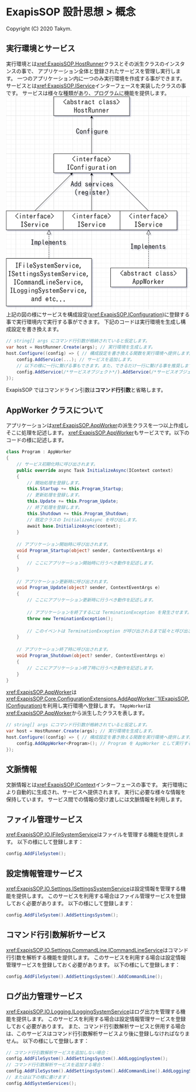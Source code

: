 # ExapisSOP 設計思想 > 概念
Copyright (C) 2020 Takym.

<a id="hostrunner"></a>
## 実行環境とサービス
実行環境とは<xref:ExapisSOP.HostRunner>クラスとその派生クラスのインスタンスの事で、
アプリケーション全体と登録されたサービスを管理し実行します。
一つのアプリケーション内に一つのみ実行環境を作成する事ができます。
サービスとは<xref:ExapisSOP.IService>インターフェースを実装したクラスの事です。
サービスは様々な種類があり、プログラムに機能を提供します。
![The Services and Configuration Model](images/service_and_config_model.png)
上記の図の様にサービスを構成設定(<xref:ExapisSOP.IConfiguration>)に登録する事で実行環境内で実行する事ができます。
下記のコードは実行環境を生成し構成設定を書き換えます。
```csharp
// string[] args にコマンド行引数が格納されていると仮定します。
var host = HostRunner.Create(args); // 実行環境を生成します。
host.Configure((config) => { // 構成設定を書き換える関数を実行環境へ提供します。
	config.AddService(...); // サービスを追加します。
	// 以下の様に一行に繋げる事もできます。また、できるだけ一行に繋げる事を推奨します。
	config.AddService(/*サービスオブジェクト*/).AddService(/*サービスオブジェクト*/).AddService(/*サービスオブジェクト*/);
});
```
ExapisSOP ではコマンドライン引数は**コマンド行引数**と省略します。

<a id="appworker"></a>
## AppWorker クラスについて
アプリケーションは<xref:ExapisSOP.AppWorker>の派生クラスを一つ以上作成しそこに処理を記述します。
<xref:ExapisSOP.AppWorker>もサービスです。以下のコードの様に記述します。
```csharp
class Program : AppWorker
{
	// サービス初期化時に呼び出されます。
	public override async Task InitializeAsync(IContext context)
	{
		// 開始処理を登録します。
		this.Startup += this.Program_Startup;
		// 更新処理を登録します。
		this.Update += this.Program_Update;
		// 終了処理を登録します。
		this.Shutdown += this.Program_Shutdown;
		// 既定クラスの InitializeAsync を呼び出します。
		await base.InitializeAsync(context);
	}

	// アプリケーション開始時に呼び出されます。
	void Program_Startup(object? sender, ContextEventArgs e)
	{
		// ここにアプリケーション開始時に行うべき動作を記述します。
	}
	
	// アプリケーション更新時に呼び出されます。
	void Program_Update(object? sender, ContextEventArgs e)
	{
		// ここにアプリケーション更新時に行うべき動作を記述します。

		// アプリケーションを終了するには TerminationException を発生させます。
		throw new TerminationException();

		// このイベントは TerminationException が呼び出されるまで延々と呼び出され続けます。
	}
	
	// アプリケーション終了時に呼び出されます。
	void Program_Shutdown(object? sender, ContextEventArgs e)
	{
		// ここにアプリケーション終了時に行うべき動作を記述します。
	}
}
```
<xref:ExapisSOP.AppWorker>は<xref:ExapisSOP.Core.ConfigurationExtensions.AddAppWorker``1(ExapisSOP.IConfiguration)>を利用し実行環境へ登録します。
`TAppWorker`は<xref:ExapisSOP.AppWorker>から派生したクラスを表します。
```csharp
// string[] args にコマンド行引数が格納されていると仮定します。
var host = HostRunner.Create(args); // 実行環境を生成します。
host.Configure((config) => { // 構成設定を書き換える関数を実行環境へ提供します。
	config.AddAppWorker<Program>(); // Program を AppWorker として実行する様に登録します。
});
```

<a id="context"></a>
## 文脈情報
文脈情報とは<xref:ExapisSOP.IContext>インターフェースの事です。
実行環境により自動的に生成され、サービスへ提供されます。
実行に必要な様々な情報を保持しています。
サービス間での情報の受け渡しには文脈情報を利用します。

<a id="file_system"></a>
## ファイル管理サービス
<xref:ExapisSOP.IO.IFileSystemService>はファイルを管理する機能を提供します。
以下の様にして登録します：
```csharp
config.AddFileSystem();
```

<a id="settings_system"></a>
## 設定情報管理サービス
<xref:ExapisSOP.IO.Settings.ISettingsSystemService>は設定情報を管理する機能を提供します。
このサービスを利用する場合はファイル管理サービスを登録しておく必要があります。
以下の様にして登録します：
```csharp
config.AddFileSystem().AddSettingsSystem();
```

<a id="command_line"></a>
## コマンド行引数解析サービス
<xref:ExapisSOP.IO.Settings.CommandLine.ICommandLineService>はコマンド行引数を解析する機能を提供します。
このサービスを利用する場合は設定情報管理サービスを登録しておく必要があります。
以下の様にして登録します：
```csharp
config.AddFileSystem().AddSettingsSystem().AddCommandLine();
```

<a id="logging_system"></a>
## ログ出力管理サービス
<xref:ExapisSOP.IO.Logging.ILoggingSystemService>はログ出力を管理する機能を提供します。
このサービスを利用する場合は設定情報管理サービスを登録しておく必要があります。
また、コマンド行引数解析サービスと併用する場合は、このサービスはコマンド行引数解析サービスより後に登録しなければなりません。
以下の様にして登録します：
```csharp
// コマンド行引数解析サービスを追加しない場合：
config.AddFileSystem().AddSettingsSystem().AddLoggingSystem();
// コマンド行引数解析サービスを追加する場合：
config.AddFileSystem().AddSettingsSystem().AddCommandLine().AddLoggingSystem();
// または以下の様に書けます：
config.AddSystemServices();
```
